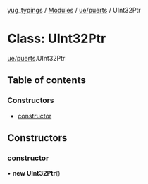 [yug_typings](../README.md) / [Modules](../modules.md) / [ue/puerts](../modules/ue_puerts.md) / UInt32Ptr

# Class: UInt32Ptr

[ue/puerts](../modules/ue_puerts.md).UInt32Ptr

## Table of contents

### Constructors

- [constructor](ue_puerts.UInt32Ptr.md#constructor)

## Constructors

### constructor

• **new UInt32Ptr**()
